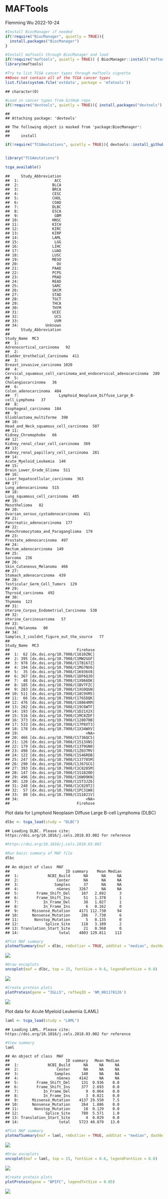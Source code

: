 MAFTools
================
Flemming Wu
2022-10-24

``` r
#Install BiocManager if needed
if(!require("BiocManager", quietly = TRUE)){
  install.packages("BiocManager")
}

#Install maftools through BiocManager and load
if(!require("maftools", quietly = TRUE)) { BiocManager::install("maftools") }
library(maftools)

#Try to list TCGA cancer types through maftools vignette
##Does not contain all of the TCGA cancer types
list.files(system.file('extdata', package = 'mfatools'))
```

    ## character(0)

``` r
#Load in cancer types from GitHub repo
if(!require("devtools", quietly = TRUE)){ install.packages("devtools") }
```

    ## 
    ## Attaching package: 'devtools'

    ## The following object is masked from 'package:BiocManager':
    ## 
    ##     install

``` r
if(!require("TCGAmutations", quietly = TRUE)){ devtools::install_github(repo = "PoisonAlien/TCGAmutations") }


library("TCGAmutations")

tcga_available()
```

    ##     Study_Abbreviation
    ##  1:                ACC
    ##  2:               BLCA
    ##  3:               BRCA
    ##  4:               CESC
    ##  5:               CHOL
    ##  6:               COAD
    ##  7:               DLBC
    ##  8:               ESCA
    ##  9:                GBM
    ## 10:               HNSC
    ## 11:               KICH
    ## 12:               KIRC
    ## 13:               KIRP
    ## 14:               LAML
    ## 15:                LGG
    ## 16:               LIHC
    ## 17:               LUAD
    ## 18:               LUSC
    ## 19:               MESO
    ## 20:                 OV
    ## 21:               PAAD
    ## 22:               PCPG
    ## 23:               PRAD
    ## 24:               READ
    ## 25:               SARC
    ## 26:               SKCM
    ## 27:               STAD
    ## 28:               TGCT
    ## 29:               THCA
    ## 30:               THYM
    ## 31:               UCEC
    ## 32:                UCS
    ## 33:                UVM
    ## 34:            Unknown
    ##     Study_Abbreviation
    ##                                                           Study_Name  MC3
    ##  1:                                         Adrenocortical_carcinoma   92
    ##  2:                                     Bladder_Urothelial_Carcinoma  411
    ##  3:                                        Breast_invasive_carcinoma 1020
    ##  4: Cervical_squamous_cell_carcinoma_and_endocervical_adenocarcinoma  289
    ##  5:                                               Cholangiocarcinoma   36
    ##  6:                                             Colon_adenocarcinoma  404
    ##  7:                  Lymphoid_Neoplasm_Diffuse_Large_B-cell_Lymphoma   37
    ##  8:                                             Esophageal_carcinoma  184
    ##  9:                                          Glioblastoma_multiforme  390
    ## 10:                            Head_and_Neck_squamous_cell_carcinoma  507
    ## 11:                                               Kidney_Chromophobe   66
    ## 12:                                Kidney_renal_clear_cell_carcinoma  369
    ## 13:                            Kidney_renal_papillary_cell_carcinoma  281
    ## 14:                                           Acute_Myeloid_Leukemia  140
    ## 15:                                         Brain_Lower_Grade_Glioma  511
    ## 16:                                   Liver_hepatocellular_carcinoma  363
    ## 17:                                              Lung_adenocarcinoma  515
    ## 18:                                     Lung_squamous_cell_carcinoma  485
    ## 19:                                                     Mesothelioma   82
    ## 20:                                Ovarian_serous_cystadenocarcinoma  411
    ## 21:                                        Pancreatic_adenocarcinoma  177
    ## 22:                               Pheochromocytoma_and_Paraganglioma  179
    ## 23:                                          Prostate_adenocarcinoma  497
    ## 24:                                            Rectum_adenocarcinoma  149
    ## 25:                                                          Sarcoma  236
    ## 26:                                          Skin_Cutaneous_Melanoma  466
    ## 27:                                           Stomach_adenocarcinoma  439
    ## 28:                                      Testicular_Germ_Cell_Tumors  129
    ## 29:                                                Thyroid_carcinoma  492
    ## 30:                                                          Thymoma  123
    ## 31:                             Uterine_Corpus_Endometrial_Carcinoma  530
    ## 32:                                           Uterine_Carcinosarcoma   57
    ## 33:                                                   Uveal_Melanoma   80
    ## 34:                          Samples_I_couldnt_figure_out_the_source   77
    ##                                                           Study_Name  MC3
    ##                              Firehose
    ##  1:  62 [dx.doi.org/10.7908/C1610ZNC]
    ##  2: 395 [dx.doi.org/10.7908/C1MW2GGF]
    ##  3: 978 [dx.doi.org/10.7908/C1TB167Z]
    ##  4: 194 [dx.doi.org/10.7908/C1MG7NV6]
    ##  5:  35 [dx.doi.org/10.7908/C1K936V8]
    ##  6: 367 [dx.doi.org/10.7908/C1DF6QJD]
    ##  7:  48 [dx.doi.org/10.7908/C1X066DK]
    ##  8: 185 [dx.doi.org/10.7908/C1BV7FZC]
    ##  9: 283 [dx.doi.org/10.7908/C1XG9QGN]
    ## 10: 511 [dx.doi.org/10.7908/C18C9VM5]
    ## 11:  66 [dx.doi.org/10.7908/C1765DQK]
    ## 12: 476 [dx.doi.org/10.7908/C10864RM]
    ## 13: 282 [dx.doi.org/10.7908/C19C6WTF]
    ## 14: 193 [dx.doi.org/10.7908/C1D21X2X]
    ## 15: 516 [dx.doi.org/10.7908/C1MC8ZDF]
    ## 16: 373 [dx.doi.org/10.7908/C128070B]
    ## 17: 533 [dx.doi.org/10.7908/C17P8XT3]
    ## 18: 178 [dx.doi.org/10.7908/C1X34WXV]
    ## 19:                              <NA>
    ## 20: 466 [dx.doi.org/10.7908/C1736QC5]
    ## 21: 126 [dx.doi.org/10.7908/C1513XNS]
    ## 22: 179 [dx.doi.org/10.7908/C13T9GN0]
    ## 23: 498 [dx.doi.org/10.7908/C1Z037MV]
    ## 24: 122 [dx.doi.org/10.7908/C1S46RDB]
    ## 25: 247 [dx.doi.org/10.7908/C137785M]
    ## 26: 290 [dx.doi.org/10.7908/C1J67GCG]
    ## 27: 393 [dx.doi.org/10.7908/C1C828SM]
    ## 28: 147 [dx.doi.org/10.7908/C1S1820D]
    ## 29: 496 [dx.doi.org/10.7908/C16W99KN]
    ## 30: 120 [dx.doi.org/10.7908/C15T3JZ6]
    ## 31: 248 [dx.doi.org/10.7908/C1C828T2]
    ## 32:  57 [dx.doi.org/10.7908/C1PC31W8]
    ## 33:  80 [dx.doi.org/10.7908/C1S1821V]
    ## 34:                              <NA>
    ##                              Firehose

Plot data for Lymphoid Neoplasm Diffuse Large B-cell Lymphoma (DLBC)

``` r
dlbc <- tcga_load(study = "DLBC")
```

    ## Loading DLBC. Please cite: https://doi.org/10.1016/j.cels.2018.03.002 for reference

``` r
#https://doi.org/10.1016/j.cels.2018.03.002 

#Run basic summary of MAF file
dlbc
```

    ## An object of class  MAF 
    ##                         ID summary    Mean Median
    ##  1:             NCBI_Build      NA      NA     NA
    ##  2:                 Center      NA      NA     NA
    ##  3:                Samples      37      NA     NA
    ##  4:                 nGenes    3267      NA     NA
    ##  5:        Frame_Shift_Del     107   2.892      3
    ##  6:        Frame_Shift_Ins      51   1.378      1
    ##  7:           In_Frame_Del      38   1.027      1
    ##  8:           In_Frame_Ins       6   0.162      0
    ##  9:      Missense_Mutation    4171 112.730     94
    ## 10:      Nonsense_Mutation     286   7.730      6
    ## 11:       Nonstop_Mutation       5   0.135      0
    ## 12:            Splice_Site     118   3.189      2
    ## 13: Translation_Start_Site      21   0.568      0
    ## 14:                  total    4803 129.811    113

``` r
#Plot MAF summary
plotmafSummary(maf = dlbc, rmOutlier = TRUE, addStat = "median", dashboard = TRUE, titvRaw = FALSE)
```

![](README_files/figure-gfm/unnamed-chunk-1-1.png)<!-- -->

``` r
#Draw oncoplots
oncoplot(maf = dlbc, top = 15, fontSize = 0.6, legendFontSize = 0.8)
```

![](README_files/figure-gfm/unnamed-chunk-1-2.png)<!-- -->

``` r
#Create protein plots
plotProtein(gene = "IGLL5", refSeqID = 'NM_001178126')
```

![](README_files/figure-gfm/unnamed-chunk-1-3.png)<!-- -->

Plot data for Acute Myeloid Leukemia (LAML)

``` r
laml <- tcga_load(study = "LAML")
```

    ## Loading LAML. Please cite: https://doi.org/10.1016/j.cels.2018.03.002 for reference

``` r
#View summary
laml
```

    ## An object of class  MAF 
    ##                         ID summary   Mean Median
    ##  1:             NCBI_Build      NA     NA     NA
    ##  2:                 Center      NA     NA     NA
    ##  3:                Samples     140     NA     NA
    ##  4:                 nGenes    4142     NA     NA
    ##  5:        Frame_Shift_Del     131  0.936    0.0
    ##  6:        Frame_Shift_Ins     377  2.693    0.0
    ##  7:           In_Frame_Del       9  0.064    0.0
    ##  8:           In_Frame_Ins       3  0.021    0.0
    ##  9:      Missense_Mutation    4137 29.550    7.5
    ## 10:      Nonsense_Mutation     264  1.886    0.0
    ## 11:       Nonstop_Mutation      18  0.129    0.0
    ## 12:            Splice_Site     780  5.571    1.0
    ## 13: Translation_Start_Site       4  0.029    0.0
    ## 14:                  total    5723 40.879   13.0

``` r
#Plot MAF summary
plotmafSummary(maf = laml, rmOutlier = TRUE, addStat = "median", dashboard = TRUE, titvRaw = FALSE)
```

![](README_files/figure-gfm/unnamed-chunk-2-1.png)<!-- -->

``` r
#Draw oncoplots
oncoplot(maf = laml, top = 15, fontSize = 0.6, legendFontSize = 0.8)
```

![](README_files/figure-gfm/unnamed-chunk-2-2.png)<!-- -->

``` r
#Create protein plots
plotProtein(gene = "BPIFC", legendTxtSize = 0.05)
```

![](README_files/figure-gfm/unnamed-chunk-2-3.png)<!-- -->
